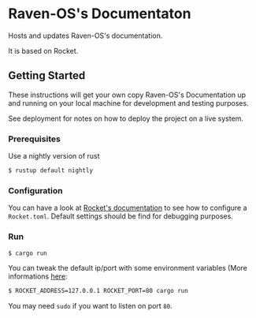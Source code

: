 # Raven-OS's Documentaton

Hosts and updates Raven-OS's documentation.

It is based on Rocket.

## Getting Started

These instructions will get your own copy Raven-OS's Documentation up and running on your local machine for development and testing purposes.

See deployment for notes on how to deploy the project on a live system.

### Prerequisites

Use a nightly version of rust
```bash
$ rustup default nightly
```

### Configuration

You can have a look at [Rocket's documentation](https://rocket.rs/guide/configuration/#rockettoml) to see how to configure a `Rocket.toml`. Default settings should be find for debugging purposes.

### Run

```bash
$ cargo run
```

You can tweak the default ip/port with some environment variables (More informations [here](https://rocket.rs/guide/configuration/#rockettoml):

```bash
$ ROCKET_ADDRESS=127.0.0.1 ROCKET_PORT=80 cargo run
```

You may need `sudo` if you want to listen on port `80`.
